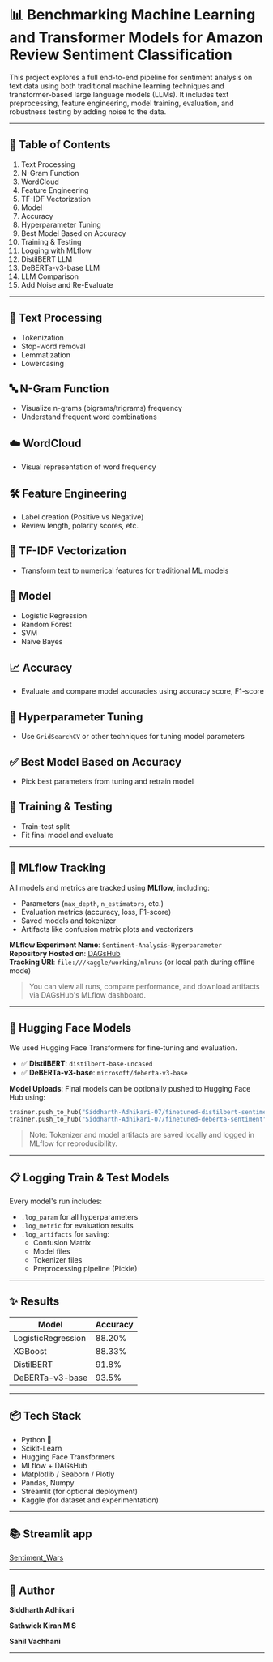 # 📊 Benchmarking Machine Learning and Transformer Models for Amazon Review Sentiment Classification 

This project explores a full end-to-end pipeline for sentiment analysis on text data using both traditional machine learning techniques and transformer-based large language models (LLMs). It includes text preprocessing, feature engineering, model training, evaluation, and robustness testing by adding noise to the data.

---

## 🧠 Table of Contents

1. Text Processing
2. N-Gram Function
3. WordCloud
4. Feature Engineering
5. TF-IDF Vectorization
6. Model
7. Accuracy
8. Hyperparameter Tuning
9. Best Model Based on Accuracy
10. Training & Testing
11. Logging with MLflow
12. DistilBERT LLM
13. DeBERTa-v3-base LLM
14. LLM Comparison
15. Add Noise and Re-Evaluate


---

## 📝 Text Processing
- Tokenization
- Stop-word removal
- Lemmatization
- Lowercasing

## 🔤 N-Gram Function
- Visualize n-grams (bigrams/trigrams) frequency
- Understand frequent word combinations

## ☁️ WordCloud
- Visual representation of word frequency

## 🛠 Feature Engineering
- Label creation (Positive vs Negative)
- Review length, polarity scores, etc.

## 🧮 TF-IDF Vectorization
- Transform text to numerical features for traditional ML models

## 🤖 Model
- Logistic Regression
- Random Forest
- SVM
- Naïve Bayes

## 📈 Accuracy
- Evaluate and compare model accuracies using accuracy score, F1-score

## 🎯 Hyperparameter Tuning
- Use `GridSearchCV` or other techniques for tuning model parameters

## ✅ Best Model Based on Accuracy
- Pick best parameters from tuning and retrain model

## 🧪 Training & Testing
- Train-test split
- Fit final model and evaluate

---

## 🔗 MLflow Tracking

All models and metrics are tracked using **MLflow**, including:

- Parameters (`max_depth`, `n_estimators`, etc.)
- Evaluation metrics (accuracy, loss, F1-score)
- Saved models and tokenizer
- Artifacts like confusion matrix plots and vectorizers

**MLflow Experiment Name**: `Sentiment-Analysis-Hyperparameter`  
**Repository Hosted on**: [DAGsHub](https://dagshub.com/siddharthadhikari85/sentimental_analysis)  
**Tracking URI**: `file:///kaggle/working/mlruns` (or local path during offline mode)

> You can view all runs, compare performance, and download artifacts via DAGsHub's MLflow dashboard.

---

## 🤗 Hugging Face Models

We used Hugging Face Transformers for fine-tuning and evaluation.

- ✅ **DistilBERT**: `distilbert-base-uncased`
- ✅ **DeBERTa-v3-base**: `microsoft/deberta-v3-base`

**Model Uploads**: Final models can be optionally pushed to Hugging Face Hub using:
```python
trainer.push_to_hub("Siddharth-Adhikari-07/finetuned-distilbert-sentiment")
trainer.push_to_hub("Siddharth-Adhikari-07/finetuned-deberta-sentiment")

```

> Note: Tokenizer and model artifacts are saved locally and logged in MLflow for reproducibility.

---

## 📋 Logging Train & Test Models

Every model's run includes:
- `.log_param` for all hyperparameters
- `.log_metric` for evaluation results
- `.log_artifacts` for saving:
  - Confusion Matrix
  - Model files
  - Tokenizer files
  - Preprocessing pipeline (Pickle)

---

## ✨ Results

| Model            | Accuracy |
|------------------|----------|
| LogisticRegression | 88.20%   |
| XGBoost    | 88.33%    |
| DistilBERT       | 91.8%    |
| DeBERTa-v3-base  | 93.5%    |

---

## 📦 Tech Stack

- Python 🐍
- Scikit-Learn
- Hugging Face Transformers
- MLflow + DAGsHub
- Matplotlib / Seaborn / Plotly
- Pandas, Numpy
- Streamlit (for optional deployment)
- Kaggle (for dataset and experimentation)

---
## 📚 Streamlit app

[Sentiment_Wars](https://siddhyaaddy-sentiment-wars-app-mq8xz3.streamlit.app/)  

---

## 📌 Author

**Siddharth Adhikari**  

**Sathwick Kiran M S**

**Sahil Vachhani**

---
